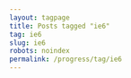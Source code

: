 ```yaml
---
layout: tagpage
title: Posts tagged "ie6"
tag: ie6
slug: ie6
robots: noindex
permalink: /progress/tag/ie6
---
```

